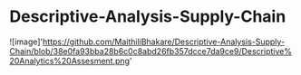 # Descriptive-Analysis-Supply-Chain
![image]'https://github.com/MaithiliBhakare/Descriptive-Analysis-Supply-Chain/blob/38e0fa93bba28b6c0c8abd26fb357dcce7da9ce9/Descriptive%20Analytics%20Assesment.png'
